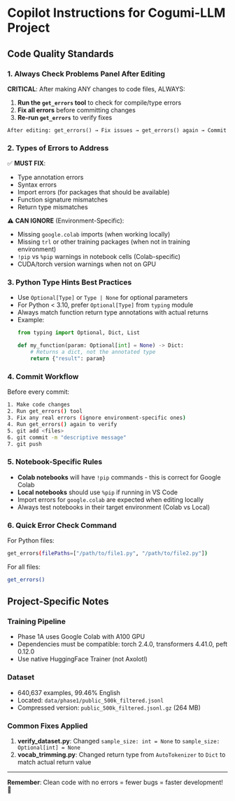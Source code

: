 # Copilot Instructions for Cogumi-LLM Project

## Code Quality Standards

### 1. Always Check Problems Panel After Editing

**CRITICAL**: After making ANY changes to code files, ALWAYS:

1. **Run the `get_errors` tool** to check for compile/type errors
2. **Fix all errors** before committing changes
3. **Re-run `get_errors`** to verify fixes

```
After editing: get_errors() → Fix issues → get_errors() again → Commit
```

### 2. Types of Errors to Address

✅ **MUST FIX**:
- Type annotation errors
- Syntax errors
- Import errors (for packages that should be available)
- Function signature mismatches
- Return type mismatches

⚠️ **CAN IGNORE** (Environment-Specific):
- Missing `google.colab` imports (when working locally)
- Missing `trl` or other training packages (when not in training environment)
- `!pip` vs `%pip` warnings in notebook cells (Colab-specific)
- CUDA/torch version warnings when not on GPU

### 3. Python Type Hints Best Practices

- Use `Optional[Type]` or `Type | None` for optional parameters
- For Python < 3.10, prefer `Optional[Type]` from `typing` module
- Always match function return type annotations with actual returns
- Example:
  ```python
  from typing import Optional, Dict, List
  
  def my_function(param: Optional[int] = None) -> Dict:
      # Returns a dict, not the annotated type
      return {"result": param}
  ```

### 4. Commit Workflow

Before every commit:
```bash
1. Make code changes
2. Run get_errors() tool
3. Fix any real errors (ignore environment-specific ones)
4. Run get_errors() again to verify
5. git add <files>
6. git commit -m "descriptive message"
7. git push
```

### 5. Notebook-Specific Rules

- **Colab notebooks** will have `!pip` commands - this is correct for Google Colab
- **Local notebooks** should use `%pip` if running in VS Code
- Import errors for `google.colab` are expected when editing locally
- Always test notebooks in their target environment (Colab vs Local)

### 6. Quick Error Check Command

For Python files:
```bash
get_errors(filePaths=["/path/to/file1.py", "/path/to/file2.py"])
```

For all files:
```bash
get_errors()
```

## Project-Specific Notes

### Training Pipeline
- Phase 1A uses Google Colab with A100 GPU
- Dependencies must be compatible: torch 2.4.0, transformers 4.41.0, peft 0.12.0
- Use native HuggingFace Trainer (not Axolotl)

### Dataset
- 640,637 examples, 99.46% English
- Located: `data/phase1/public_500k_filtered.jsonl`
- Compressed version: `public_500k_filtered.jsonl.gz` (264 MB)

### Common Fixes Applied

1. **verify_dataset.py**: Changed `sample_size: int = None` to `sample_size: Optional[int] = None`
2. **vocab_trimming.py**: Changed return type from `AutoTokenizer` to `Dict` to match actual return value

---

**Remember**: Clean code with no errors = fewer bugs = faster development! 🚀
